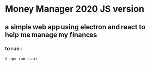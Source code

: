 # Money Manager 2020 JS version

## a simple web app using electron and react to help me manage my finances

### to run :
```bash 
$ npm run start
```